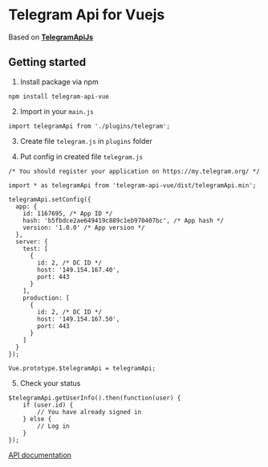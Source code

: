 # Telegram Api for Vuejs

Based on [**TelegramApiJs**](https://github.com/sunriselink/TelegramApi)

## Getting started

1) Install package via npm
```
npm install telegram-api-vue
```

2) Import in your ```main.js```
```
import telegramApi from './plugins/telegram';
```

3) Create file ```telegram.js``` in ```plugins``` folder

4) Put config in created file ```telegram.js```
```
/* You should register your application on https://my.telegram.org/ */

import * as telegramApi from 'telegram-api-vue/dist/telegramApi.min';

telegramApi.setConfig({
  app: {
    id: 1167695, /* App ID */
    hash: 'b5fbdce2ae649419c889c1eb970407bc', /* App hash */
    version: '1.0.0' /* App version */
  },
  server: {
    test: [
      {
        id: 2, /* DC ID */
        host: '149.154.167.40',
        port: 443
      }
    ],
    production: [
      {
        id: 2, /* DC ID */
        host: '149.154.167.50',
        port: 443
      }
    ]
  }
});

Vue.prototype.$telegramApi = telegramApi;
```

5) Check your status
```
$telegramApi.getUserInfo().then(function(user) {
    if (user.id) {
        // You have already signed in
    } else {
        // Log in
    }
});
```

[API documentation](./docs/API.md)
